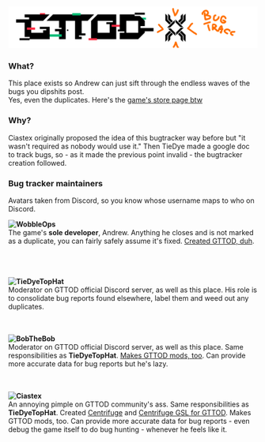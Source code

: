 ![img](https://github.com/Ciastex/ArcadeCoinBugCentral/blob/master/gttod_bugtracc.png)

### What?
This place exists so Andrew can just sift through the endless waves of the bugs you dipshits post.  
Yes, even the duplicates. Here's the [game's store page btw](https://store.steampowered.com/app/541200/Get_To_The_Orange_Door)

### Why?
Ciastex originally proposed the idea of this bugtracker way before but "it wasn't required as nobody would use it." Then TieDye made a google doc to track bugs, so - as it made the previous point invalid - the bugtracker creation followed.

### Bug tracker maintainers  
Avatars taken from Discord, so you know whose username maps to who on Discord.  
  
**WobbleOps**<img align="left" src="https://cdn.discordapp.com/avatars/167748753263034368/a_32ebd62073f5555a7ddefbafb0bf4903.png?size=128"></img>  
The game's **sole developer**, Andrew. Anything he closes and is not marked as a duplicate, you can fairly safely assume it's fixed. [Created GTTOD, duh](https://store.steampowered.com/app/541200/Get_To_The_Orange_Door).
&nbsp;  
&nbsp;    
&nbsp;  

**TieDyeTopHat**<img align="left" src="https://cdn.discordapp.com/avatars/143132670052794378/bd36ae1fb7f916e540faa5e7c4879434.png?size=128"></img>  
Moderator on GTTOD official Discord server, as well as this place. His role is to consolidate bug reports found elsewhere, label them and weed out any duplicates.
&nbsp;  
&nbsp;  
&nbsp;  

**BobTheBob**<img align="left" src="https://cdn.discordapp.com/avatars/239314727937900544/be7b2df2b44213df48c1f073d9ccf363.png?size=128"></img>    
Moderator on GTTOD official Discord server, as well as this place. Same responsibilities as **TieDyeTopHat**. [Makes GTTOD mods, too](https://github.com/BobTheBob9?tab=repositories). Can provide more accurate data for bug reports but he's lazy.  
&nbsp;  
&nbsp;  

**Ciastex**<img align="left" src="https://cdn.discordapp.com/avatars/85162981125541888/e6280c8e57fda9fe6660102c2868e6f0.png?size=128"></img>   
An annoying pimple on GTTOD community's ass. Same responsibilities as **TieDyeTopHat**. Created [Centrifuge](https://github.com/Ciastex/Centrifuge#readme) and [Centrifuge GSL for GTTOD](https://github.com/Ciastex/Centrifuge.GTTOD). Makes GTTOD mods, too. Can provide more accurate data for bug reports - even debug the game itself to do bug hunting - whenever he feels like it.
&nbsp;  
&nbsp;  
&nbsp; 
    
